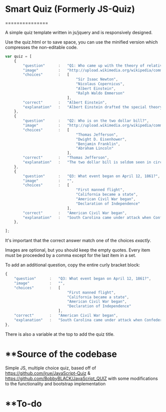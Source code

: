 # Smart Quiz (Formerly JS-Quiz)
===============

A simple quiz template written in js/jquery and is responsively designed.


Use the quiz.html or to save space, you can use the minified version which compresses the non-editable code.

```javascript
var quiz = [
    {
        "question"      :   "Q1: Who came up with the theory of relativity?",
        "image"         :   "http://upload.wikimedia.org/wikipedia/commons/thumb/d/d3/Albert_Einstein_Head.jpg/220px-Albert_Einstein_Head.jpg",
        "choices"       :   [
                                "Sir Isaac Newton",
                                "Nicolaus Copernicus",
                                "Albert Einstein",
                                "Ralph Waldo Emmerson"
                            ],
        "correct"       :   "Albert Einstein",
        "explanation"   :   "Albert Einstein drafted the special theory of relativity in 1905.",
    },
    {
        "question"      :   "Q2: Who is on the two dollar bill?",
        "image"         :   "http://upload.wikimedia.org/wikipedia/commons/thumb/9/94/US_%242_obverse-high.jpg/320px-US_%242_obverse-high.jpg",
        "choices"       :   [
                                "Thomas Jefferson",
                                "Dwight D. Eisenhower",
                                "Benjamin Franklin",
                                "Abraham Lincoln"
                            ],
        "correct"       :   "Thomas Jefferson",
        "explanation"   :   "The two dollar bill is seldom seen in circulation. As a result, some businesses are confused when presented with the note.",
    },
    {
        "question"      :   "Q3: What event began on April 12, 1861?",
        "image"         :   "",
        "choices"       :   [
                                "First manned flight",
                                "California became a state",
                                "American Civil War began",
                                "Declaration of Independence"
                            ],
        "correct"       :   "American Civil War began",
        "explanation"   :   "South Carolina came under attack when Confederate soldiers attacked Fort Sumter. The war lasted until April 9th 1865.",
    },

];
```

It's important that the correct answer match one of the choices _exactly_. 

Images are optional, but you should keep the empty quotes. Every item must be proceeded by a comma except for the last item in a set.

To add an additional question, copy the entire curly bracket block:
```javascript
{
    "question"      :   "Q3: What event began on April 12, 1861?",
    "image"         :   "",
    "choices"       :   [
                            "First manned flight",
                            "California became a state",
                            "American Civil War began",
                            "Declaration of Independence"
                        ],
    "correct"       :   "American Civil War began",
    "explanation"   :   "South Carolina came under attack when Confederate soldiers attacked Fort Sumter. The war lasted until April 9th 1865.",
},
```
There is also a variable at the top to add the quiz title.

**Source of the codebase
===========================
Simple JS, multiple choice quiz, based off of https://github.com/jrue/JavaScript-Quiz & https://github.com/BobbyBLACK/JavaScript_QUIZ with some modifications to the functionality and bootstrap implementation


**To-do
===========================
